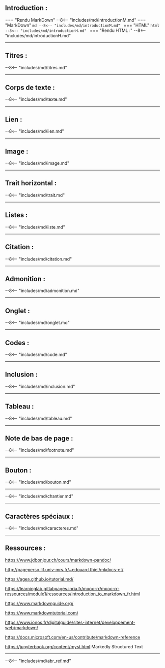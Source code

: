 

## Introduction :
=== "Rendu MarkDown"
    --8<-- "includes/md/introductionM.md"
=== "MarkDown"
    ```md
    --8<-- "includes/md/introductionM.md"
    ```
=== "HTML"
    ```html
    --8<-- "includes/md/introductionH.md"
    ```
=== "Rendu HTML :"
    --8<-- "includes/md/introductionH.md"

***
## Titres :
--8<-- "includes/md/titres.md"

***
## Corps de texte :
--8<-- "includes/md/texte.md"

***
## Lien :
--8<-- "includes/md/lien.md"

***
## Image :
--8<-- "includes/md/image.md"

***
## Trait horizontal :
--8<-- "includes/md/trait.md"

***
## Listes :
--8<-- "includes/md/liste.md"

***
## Citation :
--8<-- "includes/md/citation.md"

***
## Admonition :
--8<-- "includes/md/admonition.md"

***
## Onglet :
--8<-- "includes/md/onglet.md"

***
## Codes :
--8<-- "includes/md/code.md"

***
## Inclusion :
--8<-- "includes/md/inclusion.md"

***
## Tableau :
--8<-- "includes/md/tableau.md"

***
## Note de bas de page :
--8<-- "includes/md/footnote.md"

***
## Bouton :

--8<-- "includes/md/bouton.md"
***

--8<-- "includes/md/chantier.md"

***
## Caractères spéciaux :
--8<-- "includes/md/caracteres.md"

***

## Ressources :

<https://www.jdbonjour.ch/cours/markdown-pandoc/>

<http://pageperso.lif.univ-mrs.fr/~edouard.thiel/mkdocs-et/>

<https://agea.github.io/tutorial.md/>

<https://learninglab.gitlabpages.inria.fr/mooc-rr/mooc-rr-ressources/module1/ressources/introduction_to_markdown_fr.html>

<https://www.markdownguide.org/>

<https://www.markdowntutorial.com/>

<https://www.ionos.fr/digitalguide/sites-internet/developpement-web/markdown/>

<https://docs.microsoft.com/en-us/contribute/markdown-reference>

<https://jupyterbook.org/content/myst.html> Markedly Structured Text


***

--8<-- "includes/md/abr_ref.md"




